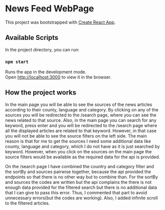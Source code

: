 # News Feed WebPage

This project was bootstrapped with [Create React App](https://github.com/facebook/create-react-app).

## Available Scripts

In the project directory, you can run:

### `npm start`

Runs the app in the development mode.\
Open [http://localhost:3000](http://localhost:3000) to view it in the browser.

## How the project works

In the main page you will be able to see the sources of the news articles according to their county, language and category.
By clicking on any of the sources you will be redirected to the /search page, where you can see the news related to that source.
Also, in the main page you can search for any keyword, press enter and you will be redirected to the /search page where all the displayed articles are related to that keyword. However, in that case you will not be able to see the source filters on the left side. The main reason is that for me to get the sources I need some additional data like county, language and category, which I do not have as it is just searched by keyword. However, when you click on the sources on the main page the source filters would be available as the required data for the api is provided.

On the /search page I have combined the country and category filter and the sortBy and sources pairwise together, because the api provided the endpoints so that there is no other way but to combine than. For the sortBy and sources the codes are written but the api complains the there is not enough data provided for the filtered search but there is no additional data that I can give to pass this error. Thus, I commented that part to avoid unnecessary errors(but the codes are working). Also, I added infinite scroll to the filtered articles.